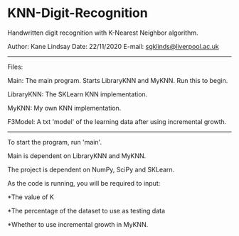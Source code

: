 # KNN-Digit-Recognition
Handwritten digit recognition with K-Nearest Neighbor algorithm.

Author: Kane Lindsay
Date: 22/11/2020
E-mail: sgklinds@liverpool.ac.uk
* * * * * * * * * * * 
Files:

Main: The main program. Starts LibraryKNN and MyKNN. Run this to begin.

LibraryKNN: The SKLearn KNN implementation.

MyKNN: My own KNN implementation.

F3Model: A txt 'model' of the learning data after using incremental growth.

* * * * * * * * * * *

To start the program, run 'main'.

Main is dependent on LibraryKNN and MyKNN.

The project is dependent on NumPy, SciPy and SKLearn.

As the code is running, you will be required to input:

*The value of K

*The percentage of the dataset to use as testing data

*Whether to use incremental growth in MyKNN.
